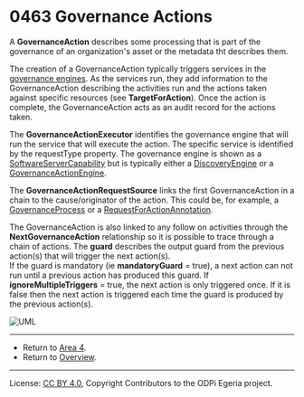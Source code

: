 <!-- SPDX-License-Identifier: CC-BY-4.0 -->
<!-- Copyright Contributors to the ODPi Egeria project. -->

# 0463 Governance Actions

A **GovernanceAction** describes some processing that is part of the governance
of an organization's asset or the metadata tht describes them.

The creation of a GovernanceAction typically triggers
services in the [governance engines](../../../open-metadata-implementation/admin-services/docs/concepts/engine-host.md).
As the services run, they add information to the GovernanceAction describing the
activities run and the actions taken against specific resources (see **TargetForAction**).
Once the action is complete,
the GovernanceAction acts as an audit record for the actions taken.

The **GovernanceActionExecutor** identifies the governance engine
that will run the service that will execute the action.  The specific service is
identified by the requestType property.
The governance engine is shown as a [SoftwareServerCapability](0042-Software-Server-Capabilities.md)
but is typically either a [DiscoveryEngine](0601-Open-Discovery-Engine.md) or
a [GovernanceActionEngine](0461-Governance-Engines.md).

The **GovernanceActionRequestSource** links the first GovernanceAction
in a chain to the cause/originator of the action.  This could be, for example,
a [GovernanceProcess](0430-Technical-Controls.md) or a
[RequestForActionAnnotation](0690-Request-for-Action.md).

The GovernanceAction is also linked to
any follow on activities through the **NextGovernanceAction**
relationship so it is possible to trace through a chain of actions.
The **guard** describes the output guard from the previous action(s)
that will trigger the next action(s).  
If the guard is mandatory (ie **mandatoryGuard** = true),
a next action can not run until a previous action has produced this guard.
If **ignoreMultipleTriggers** = true, the next action is only triggered once.
If it is false then the next action is triggered each time the guard is produced
by the previous action(s).

![UML](0463-Governance-Actions.png#pagewidth)


---

* Return to [Area 4](Area-4-models.md).
* Return to [Overview](.).

----
License: [CC BY 4.0](https://creativecommons.org/licenses/by/4.0/),
Copyright Contributors to the ODPi Egeria project.